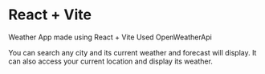 # React + Vite

Weather App made using React + Vite
Used OpenWeatherApi

You can search any city and its current weather and forecast will display. 
It can also access your current location and display its weather.